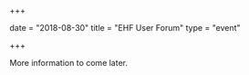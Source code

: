 +++

date = "2018-08-30"
title = "EHF User Forum"
type = "event"

+++

More information to come later.
